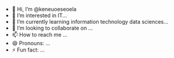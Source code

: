 - 👋 Hi, I’m @keneuoeseoela
- 👀 I’m interested in IT...
- 🌱 I’m currently learning information technology data sciences...
- 💞️ I’m looking to collaborate on ...
- 📫 How to reach me ...
- 😄 Pronouns: ...
- ⚡ Fun fact: ...

<!---
keneuoeseoela/keneuoeseoela is a ✨ special ✨ repository because its `README.md` (this file) appears on your GitHub profile.
You can click the Preview link to take a look at your changes.
--->
